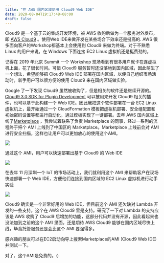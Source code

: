 ```yaml
---
title: "在 AWS 国内区域使用 Cloud9 Web IDE"
date: 2020-08-04T19:17:48+08:00
draft: false
---
```


Cloud9 是一个基于云的集成开发环境，被 AWS 收购后做为一个服务对外发布，即 [AWS Cloud9](https://aws.amazon.com/cn/cloud9/ "AWS Cloud9") 。使用Web IDE来做开发在某些场合下效率还是挺高的. AWS 很多面向客户的Workshop都基本上会使用到 Cloud9 来做为终端。对于不熟悉 Linux 的用户来说，在 Windows 下面连接 EC2 Linux 虚拟机还是挺费劲的。

记得在 2019 年北京 Summit 一个 Workshop 现场看到有很多用户就卡在连虚拟机上面，花了很长时间。可惜 Cloud9 服务暂时还没落地到国内区域，因此萌生了一个想法，希望能够把 Cloud9 Web IDE 部署在国内区域，以便自己组织市场活动时，新手用户可以很方便的使用 Cloud9 来在国内区域做实验。

Google 了一下发现 Cloud9 虽然被收购了，但是相关的软件还是继续开源的。 [Cloud9 3.0 SDK for Plugin Development](https://github.com/c9/core "Cloud9 3.0 SDK for Plugin Development") 可以被用来开发 Cloud9 相关的插件，也可以基于此构建一个 Web IDE。因此我把这个软件部署在一台 EC2 Linux 虚拟机上，最开始通过一个 CloudFormation 模板把虚拟机部署、安全组配置和初始密码设置等都进行自动化，通过模板实现了一键部署。去年 AWS 国内区域上线了[Marketplace](https://awsmarketplace.amazonaws.cn/?locale=zh "Marketplace") ，我尝试着联系了负责 Marketplace 的同事，经过一系列的流程终于把个 AMI 上线到了中国区的 Marketplace。Marketplace 上线前会对 AMI 进行安全扫描，这样也让用户可以更加放心的使用这个AMI。

![](https://tva1.sinaimg.cn/large/007S8ZIlly1ghf0oyy6gbj31ji0u0qls.jpg)

通过这个 AMI，用户可以快速部署出基于 Cloud9 的 Web IDE

![](https://tva1.sinaimg.cn/large/007S8ZIlly1ghf0qlzhbyj31od0u0aj8.jpg)

在去年 11 月深圳一个 IoT 的市场活动上，我们就利用这个 AMI 来帮助客户在现场快速部署一个 Web IDE，方便他们连接到国内区域的 EC2 Linux 虚拟机进行动手实验

![](https://tva1.sinaimg.cn/large/007S8ZIlly1ghf0yq1uz1j313y0u0b2c.jpg)

Cloud9 确实是一个非常好用的 Web IDE，但目前这个 AMI 还欠缺对 Lambda 开发的一些支持，这个在 AWS Cloud9 里是支持。研究了一下对 Lambda 的支持应该是 AWS 收购了 Cloud9 后增加的功能，这部分代码并没有开源，因此看起来也没法加到之前的这个 AMI 里面。还是期待 AWS Cloud9 能够在国内区域尽快上线，毕竟托管服务还是会比这个 AMI 要强得多。

感兴趣的朋友可以在EC2启动向导上搜索Marketplace的AMI (Cloud9 Web IDE)并测试一下。

对了，这个AMI是免费的。:)